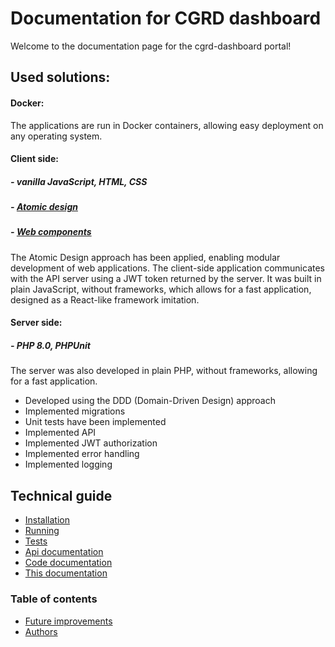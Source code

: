 # Documentation for CGRD dashboard

Welcome to the documentation page for the cgrd-dashboard portal!

## Used solutions:
#### Docker:
The applications are run in Docker containers, allowing easy deployment on any operating system.
#### Client side:
##### - vanilla JavaScript, HTML, CSS
##### - [Atomic design](https://bradfrost.com/blog/post/atomic-web-design/)
##### - [Web components](https://developer.mozilla.org/en-US/docs/Web/Web_Components)
The Atomic Design approach has been applied, enabling modular development of web applications.
The client-side application communicates with the API server using a JWT token returned by the server.
It was built in plain JavaScript, without frameworks, which allows for a fast application, designed as a React-like framework imitation.

#### Server side:
##### - PHP 8.0, PHPUnit
The server was also developed in plain PHP, without frameworks, allowing for a fast application.

- Developed using the DDD (Domain-Driven Design) approach
- Implemented migrations
- Unit tests have been implemented
- Implemented API
- Implemented JWT authorization
- Implemented error handling
- Implemented logging

## Technical guide
- [Installation](technicalGuide/installation.md)
- [Running](technicalGuide/running.md)
- [Tests](technicalGuide/tests.md)
- [Api documentation](technicalGuide/api.md)
- [Code documentation](technicalGuide/serverCode)
- [This documentation](technicalGuide/thisDocumentation.md)

### Table of contents
- [Future improvements](futureImprovement.md)
- [Authors](authors.md)
